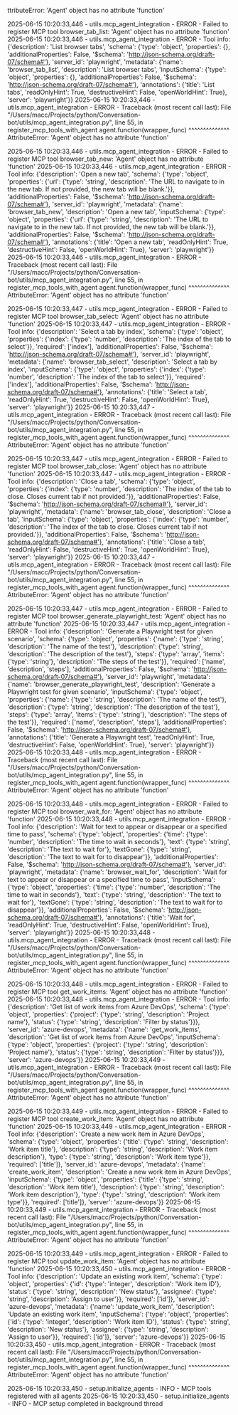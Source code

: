 ttributeError: 'Agent' object has no attribute 'function'

2025-06-15 10:20:33,446 - utils.mcp_agent_integration - ERROR - Failed to register MCP tool browser_tab_list: 'Agent' object has no attribute 'function'
2025-06-15 10:20:33,446 - utils.mcp_agent_integration - ERROR - Tool info: {'description': 'List browser tabs', 'schema': {'type': 'object', 'properties': {}, 'additionalProperties': False, '$schema': 'http://json-schema.org/draft-07/schema#'}, 'server_id': 'playwright', 'metadata': {'name': 'browser_tab_list', 'description': 'List browser tabs', 'inputSchema': {'type': 'object', 'properties': {}, 'additionalProperties': False, '$schema': 'http://json-schema.org/draft-07/schema#'}, 'annotations': {'title': 'List tabs', 'readOnlyHint': True, 'destructiveHint': False, 'openWorldHint': True}, 'server': 'playwright'}}
2025-06-15 10:20:33,446 - utils.mcp_agent_integration - ERROR - Traceback (most recent call last):
  File "/Users/macc/Projects/python/Conversation-bot/utils/mcp_agent_integration.py", line 55, in register_mcp_tools_with_agent
    agent.function(wrapper_func)
    ^^^^^^^^^^^^^^
AttributeError: 'Agent' object has no attribute 'function'

2025-06-15 10:20:33,446 - utils.mcp_agent_integration - ERROR - Failed to register MCP tool browser_tab_new: 'Agent' object has no attribute 'function'
2025-06-15 10:20:33,446 - utils.mcp_agent_integration - ERROR - Tool info: {'description': 'Open a new tab', 'schema': {'type': 'object', 'properties': {'url': {'type': 'string', 'description': 'The URL to navigate to in the new tab. If not provided, the new tab will be blank.'}}, 'additionalProperties': False, '$schema': 'http://json-schema.org/draft-07/schema#'}, 'server_id': 'playwright', 'metadata': {'name': 'browser_tab_new', 'description': 'Open a new tab', 'inputSchema': {'type': 'object', 'properties': {'url': {'type': 'string', 'description': 'The URL to navigate to in the new tab. If not provided, the new tab will be blank.'}}, 'additionalProperties': False, '$schema': 'http://json-schema.org/draft-07/schema#'}, 'annotations': {'title': 'Open a new tab', 'readOnlyHint': True, 'destructiveHint': False, 'openWorldHint': True}, 'server': 'playwright'}}
2025-06-15 10:20:33,446 - utils.mcp_agent_integration - ERROR - Traceback (most recent call last):
  File "/Users/macc/Projects/python/Conversation-bot/utils/mcp_agent_integration.py", line 55, in register_mcp_tools_with_agent
    agent.function(wrapper_func)
    ^^^^^^^^^^^^^^
AttributeError: 'Agent' object has no attribute 'function'

2025-06-15 10:20:33,447 - utils.mcp_agent_integration - ERROR - Failed to register MCP tool browser_tab_select: 'Agent' object has no attribute 'function'
2025-06-15 10:20:33,447 - utils.mcp_agent_integration - ERROR - Tool info: {'description': 'Select a tab by index', 'schema': {'type': 'object', 'properties': {'index': {'type': 'number', 'description': 'The index of the tab to select'}}, 'required': ['index'], 'additionalProperties': False, '$schema': 'http://json-schema.org/draft-07/schema#'}, 'server_id': 'playwright', 'metadata': {'name': 'browser_tab_select', 'description': 'Select a tab by index', 'inputSchema': {'type': 'object', 'properties': {'index': {'type': 'number', 'description': 'The index of the tab to select'}}, 'required': ['index'], 'additionalProperties': False, '$schema': 'http://json-schema.org/draft-07/schema#'}, 'annotations': {'title': 'Select a tab', 'readOnlyHint': True, 'destructiveHint': False, 'openWorldHint': True}, 'server': 'playwright'}}
2025-06-15 10:20:33,447 - utils.mcp_agent_integration - ERROR - Traceback (most recent call last):
  File "/Users/macc/Projects/python/Conversation-bot/utils/mcp_agent_integration.py", line 55, in register_mcp_tools_with_agent
    agent.function(wrapper_func)
    ^^^^^^^^^^^^^^
AttributeError: 'Agent' object has no attribute 'function'

2025-06-15 10:20:33,447 - utils.mcp_agent_integration - ERROR - Failed to register MCP tool browser_tab_close: 'Agent' object has no attribute 'function'
2025-06-15 10:20:33,447 - utils.mcp_agent_integration - ERROR - Tool info: {'description': 'Close a tab', 'schema': {'type': 'object', 'properties': {'index': {'type': 'number', 'description': 'The index of the tab to close. Closes current tab if not provided.'}}, 'additionalProperties': False, '$schema': 'http://json-schema.org/draft-07/schema#'}, 'server_id': 'playwright', 'metadata': {'name': 'browser_tab_close', 'description': 'Close a tab', 'inputSchema': {'type': 'object', 'properties': {'index': {'type': 'number', 'description': 'The index of the tab to close. Closes current tab if not provided.'}}, 'additionalProperties': False, '$schema': 'http://json-schema.org/draft-07/schema#'}, 'annotations': {'title': 'Close a tab', 'readOnlyHint': False, 'destructiveHint': True, 'openWorldHint': True}, 'server': 'playwright'}}
2025-06-15 10:20:33,447 - utils.mcp_agent_integration - ERROR - Traceback (most recent call last):
  File "/Users/macc/Projects/python/Conversation-bot/utils/mcp_agent_integration.py", line 55, in register_mcp_tools_with_agent
    agent.function(wrapper_func)
    ^^^^^^^^^^^^^^
AttributeError: 'Agent' object has no attribute 'function'

2025-06-15 10:20:33,447 - utils.mcp_agent_integration - ERROR - Failed to register MCP tool browser_generate_playwright_test: 'Agent' object has no attribute 'function'
2025-06-15 10:20:33,447 - utils.mcp_agent_integration - ERROR - Tool info: {'description': 'Generate a Playwright test for given scenario', 'schema': {'type': 'object', 'properties': {'name': {'type': 'string', 'description': 'The name of the test'}, 'description': {'type': 'string', 'description': 'The description of the test'}, 'steps': {'type': 'array', 'items': {'type': 'string'}, 'description': 'The steps of the test'}}, 'required': ['name', 'description', 'steps'], 'additionalProperties': False, '$schema': 'http://json-schema.org/draft-07/schema#'}, 'server_id': 'playwright', 'metadata': {'name': 'browser_generate_playwright_test', 'description': 'Generate a Playwright test for given scenario', 'inputSchema': {'type': 'object', 'properties': {'name': {'type': 'string', 'description': 'The name of the test'}, 'description': {'type': 'string', 'description': 'The description of the test'}, 'steps': {'type': 'array', 'items': {'type': 'string'}, 'description': 'The steps of the test'}}, 'required': ['name', 'description', 'steps'], 'additionalProperties': False, '$schema': 'http://json-schema.org/draft-07/schema#'}, 'annotations': {'title': 'Generate a Playwright test', 'readOnlyHint': True, 'destructiveHint': False, 'openWorldHint': True}, 'server': 'playwright'}}
2025-06-15 10:20:33,448 - utils.mcp_agent_integration - ERROR - Traceback (most recent call last):
  File "/Users/macc/Projects/python/Conversation-bot/utils/mcp_agent_integration.py", line 55, in register_mcp_tools_with_agent
    agent.function(wrapper_func)
    ^^^^^^^^^^^^^^
AttributeError: 'Agent' object has no attribute 'function'

2025-06-15 10:20:33,448 - utils.mcp_agent_integration - ERROR - Failed to register MCP tool browser_wait_for: 'Agent' object has no attribute 'function'
2025-06-15 10:20:33,448 - utils.mcp_agent_integration - ERROR - Tool info: {'description': 'Wait for text to appear or disappear or a specified time to pass', 'schema': {'type': 'object', 'properties': {'time': {'type': 'number', 'description': 'The time to wait in seconds'}, 'text': {'type': 'string', 'description': 'The text to wait for'}, 'textGone': {'type': 'string', 'description': 'The text to wait for to disappear'}}, 'additionalProperties': False, '$schema': 'http://json-schema.org/draft-07/schema#'}, 'server_id': 'playwright', 'metadata': {'name': 'browser_wait_for', 'description': 'Wait for text to appear or disappear or a specified time to pass', 'inputSchema': {'type': 'object', 'properties': {'time': {'type': 'number', 'description': 'The time to wait in seconds'}, 'text': {'type': 'string', 'description': 'The text to wait for'}, 'textGone': {'type': 'string', 'description': 'The text to wait for to disappear'}}, 'additionalProperties': False, '$schema': 'http://json-schema.org/draft-07/schema#'}, 'annotations': {'title': 'Wait for', 'readOnlyHint': True, 'destructiveHint': False, 'openWorldHint': True}, 'server': 'playwright'}}
2025-06-15 10:20:33,448 - utils.mcp_agent_integration - ERROR - Traceback (most recent call last):
  File "/Users/macc/Projects/python/Conversation-bot/utils/mcp_agent_integration.py", line 55, in register_mcp_tools_with_agent
    agent.function(wrapper_func)
    ^^^^^^^^^^^^^^
AttributeError: 'Agent' object has no attribute 'function'

2025-06-15 10:20:33,448 - utils.mcp_agent_integration - ERROR - Failed to register MCP tool get_work_items: 'Agent' object has no attribute 'function'
2025-06-15 10:20:33,448 - utils.mcp_agent_integration - ERROR - Tool info: {'description': 'Get list of work items from Azure DevOps', 'schema': {'type': 'object', 'properties': {'project': {'type': 'string', 'description': 'Project name'}, 'status': {'type': 'string', 'description': 'Filter by status'}}}, 'server_id': 'azure-devops', 'metadata': {'name': 'get_work_items', 'description': 'Get list of work items from Azure DevOps', 'inputSchema': {'type': 'object', 'properties': {'project': {'type': 'string', 'description': 'Project name'}, 'status': {'type': 'string', 'description': 'Filter by status'}}}, 'server': 'azure-devops'}}
2025-06-15 10:20:33,449 - utils.mcp_agent_integration - ERROR - Traceback (most recent call last):
  File "/Users/macc/Projects/python/Conversation-bot/utils/mcp_agent_integration.py", line 55, in register_mcp_tools_with_agent
    agent.function(wrapper_func)
    ^^^^^^^^^^^^^^
AttributeError: 'Agent' object has no attribute 'function'

2025-06-15 10:20:33,449 - utils.mcp_agent_integration - ERROR - Failed to register MCP tool create_work_item: 'Agent' object has no attribute 'function'
2025-06-15 10:20:33,449 - utils.mcp_agent_integration - ERROR - Tool info: {'description': 'Create a new work item in Azure DevOps', 'schema': {'type': 'object', 'properties': {'title': {'type': 'string', 'description': 'Work item title'}, 'description': {'type': 'string', 'description': 'Work item description'}, 'type': {'type': 'string', 'description': 'Work item type'}}, 'required': ['title']}, 'server_id': 'azure-devops', 'metadata': {'name': 'create_work_item', 'description': 'Create a new work item in Azure DevOps', 'inputSchema': {'type': 'object', 'properties': {'title': {'type': 'string', 'description': 'Work item title'}, 'description': {'type': 'string', 'description': 'Work item description'}, 'type': {'type': 'string', 'description': 'Work item type'}}, 'required': ['title']}, 'server': 'azure-devops'}}
2025-06-15 10:20:33,449 - utils.mcp_agent_integration - ERROR - Traceback (most recent call last):
  File "/Users/macc/Projects/python/Conversation-bot/utils/mcp_agent_integration.py", line 55, in register_mcp_tools_with_agent
    agent.function(wrapper_func)
    ^^^^^^^^^^^^^^
AttributeError: 'Agent' object has no attribute 'function'

2025-06-15 10:20:33,449 - utils.mcp_agent_integration - ERROR - Failed to register MCP tool update_work_item: 'Agent' object has no attribute 'function'
2025-06-15 10:20:33,450 - utils.mcp_agent_integration - ERROR - Tool info: {'description': 'Update an existing work item', 'schema': {'type': 'object', 'properties': {'id': {'type': 'integer', 'description': 'Work item ID'}, 'status': {'type': 'string', 'description': 'New status'}, 'assignee': {'type': 'string', 'description': 'Assign to user'}}, 'required': ['id']}, 'server_id': 'azure-devops', 'metadata': {'name': 'update_work_item', 'description': 'Update an existing work item', 'inputSchema': {'type': 'object', 'properties': {'id': {'type': 'integer', 'description': 'Work item ID'}, 'status': {'type': 'string', 'description': 'New status'}, 'assignee': {'type': 'string', 'description': 'Assign to user'}}, 'required': ['id']}, 'server': 'azure-devops'}}
2025-06-15 10:20:33,450 - utils.mcp_agent_integration - ERROR - Traceback (most recent call last):
  File "/Users/macc/Projects/python/Conversation-bot/utils/mcp_agent_integration.py", line 55, in register_mcp_tools_with_agent
    agent.function(wrapper_func)
    ^^^^^^^^^^^^^^
AttributeError: 'Agent' object has no attribute 'function'

2025-06-15 10:20:33,450 - setup.initialize_agents - INFO - MCP tools registered with all agents
2025-06-15 10:20:33,450 - setup.initialize_agents - INFO - MCP setup completed in background thread